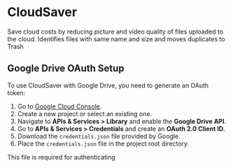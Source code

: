 # CloudSaver
Save cloud costs by reducing picture and video quality of files uploaded to the cloud.
Identifies files with same name and size and moves duplicates to Trash

## Google Drive OAuth Setup

To use CloudSaver with Google Drive, you need to generate an OAuth token:

1. Go to [Google Cloud Console](https://console.cloud.google.com/).
2. Create a new project or select an existing one.
3. Navigate to **APIs & Services > Library** and enable the **Google Drive API**.
4. Go to **APIs & Services > Credentials** and create an **OAuth 2.0 Client ID**.
5. Download the `credentials.json` file provided by Google.
6. Place the `credentials.json` file in the project root directory.

This file is required for authenticating
